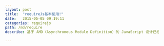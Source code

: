 ```yaml
---
layout: post
title:  "requireJs基本使用!"
date:   2015-05-05 09:19:11
categories: requirejs
path: /md/require
describe: 基于 AMD（Asynchronous Module Definition）的 JavaScript 设计已经在目前较为流行的前端框架中大行其道，jQuery、Dojo、MooTools、EmbedJS 等纷纷在其最新版本中加入了对 AMD 的支持。本文介绍的是另一款较为精简的 RequireJS 框架，既想使用 AMD 的特性又不想引入一个庞大的库的开发人员，不妨试试 RequireJS。RequireJS 可以帮助用户异步按需的加载 JavaScript 代码，并解决 JavaScript 模块间的依赖关系，提升了前端代码的整体质量和性能。

---
```


